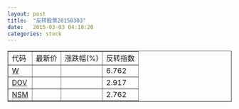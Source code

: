 ```yaml
---
layout: post
title:  "反转股票20150303"
date:   2015-03-03 04:18:20
categories: stock
---
```


<script type="text/javascript">
var stockList = []
stockList.push('gb_w');
stockList.push('gb_dov');
stockList.push('gb_nsm');
</script>

<table border="1">
 <tr>
 <td>代码</td>
  <td>最新价</td>
  <td>涨跌幅(%)</td>
 <td>反转指数</td>
</tr>
  <tr id="w"><td><a href="http://stock.finance.sina.com.cn/usstock/quotes/W.html" target="_blank">W</a></td><td></td><td></td><td>6.762</td></tr>
  <tr id="dov"><td><a href="http://stock.finance.sina.com.cn/usstock/quotes/DOV.html" target="_blank">DOV</a></td><td></td><td></td><td>2.917</td></tr>
  <tr id="nsm"><td><a href="http://stock.finance.sina.com.cn/usstock/quotes/NSM.html" target="_blank">NSM</a></td><td></td><td></td><td>2.762</td></tr>
</table>
